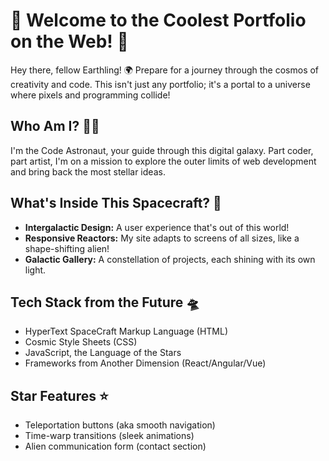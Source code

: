 # 🚀 Welcome to the Coolest Portfolio on the Web! 🌌

Hey there, fellow Earthling! 🌍 Prepare for a journey through the cosmos of creativity and code. This isn't just any portfolio; it's a portal to a universe where pixels and programming collide!

## Who Am I? 🕵️‍♂️

I'm the Code Astronaut, your guide through this digital galaxy. Part coder, part artist, I'm on a mission to explore the outer limits of web development and bring back the most stellar ideas.

## What's Inside This Spacecraft? 🚀

- **Intergalactic Design:** A user experience that's out of this world!
- **Responsive Reactors:** My site adapts to screens of all sizes, like a shape-shifting alien!
- **Galactic Gallery:** A constellation of projects, each shining with its own light.

## Tech Stack from the Future 🛸

- HyperText SpaceCraft Markup Language (HTML)
- Cosmic Style Sheets (CSS)
- JavaScript, the Language of the Stars
- Frameworks from Another Dimension (React/Angular/Vue)

## Star Features ⭐

- Teleportation buttons (aka smooth navigation)
- Time-warp transitions (sleek animations)
- Alien communication form (contact section)
